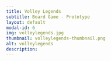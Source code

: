 ```yaml
---
title: Volley Legends
subtitle: Board Game - Prototype
layout: default
modal-id: 6
img: volleylegends.jpg
thumbnail: volleylegends-thumbnail.png
alt: volleylegends
description: 
---
```

